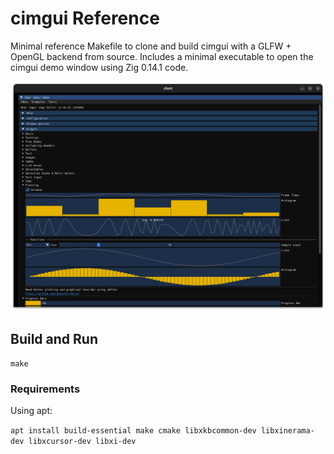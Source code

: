 # cimgui Reference

Minimal reference Makefile to clone and build cimgui with a GLFW + OpenGL backend from source.
Includes a minimal executable to open the cimgui demo window using Zig 0.14.1 code.

![Screenshot of cimgui demo windows plotting examples](./cimgui_demo_screenshot.png)

## Build and Run

`make`

### Requirements

Using apt:

`apt install build-essential make cmake libxkbcommon-dev libxinerama-dev libxcursor-dev libxi-dev`
